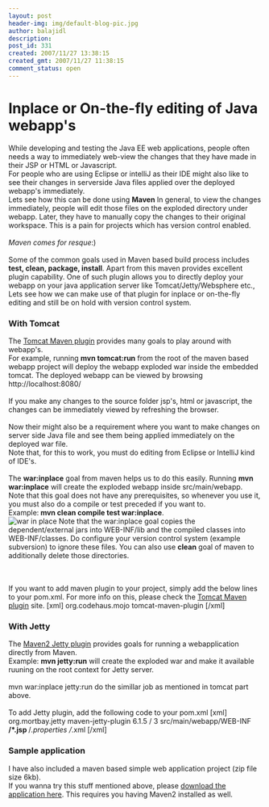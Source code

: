 ```yaml
---
layout: post
header-img: img/default-blog-pic.jpg
author: balajidl
description: 
post_id: 331
created: 2007/11/27 13:38:15
created_gmt: 2007/11/27 11:38:15
comment_status: open
---
```


# Inplace or On-the-fly editing of Java webapp's

<p>While developing and testing the Java EE web applications, people often needs a way to immediately web-view the changes that they have made in their JSP or HTML or Javascript.
 <br /> For people who are using Eclipse or intelliJ as their IDE might also like to see their changes in serverside Java files applied over the deployed webapp's immediately.
 <br />Lets see how this can be done using <b>Maven</b><!--more-->
In general, to view the changes immediately, people will edit those files on the exploded directory under webapp. Later, they have to manually copy the changes
to their original workspace. This is a pain for projects which has version control enabled.
<br /><br /><i>Maven comes for resque</i>:)<br /><br />
Some of the common goals used in Maven based build process includes <b>test, clean, package, install</b>. Apart from this maven provides excellent plugin capability.
One of such plugin allows you to directly deploy your webapp on your java application server like Tomcat/Jetty/Websphere etc.,<br />
Lets see how we can make use of that plugin for inplace or on-the-fly editing and still be on hold with version control system.
<h3>With Tomcat</h3>
The <a href="http://mojo.codehaus.org/tomcat-maven-plugin/introduction.html">Tomcat Maven plugin</a> provides many goals to play around with webapp's.<br />
For example, running <b>mvn tomcat:run</b> from the root of the maven based webapp project will deploy the webapp exploded war inside the embedded tomcat.
The deployed webapp can be viewed by browsing http://localhost:8080/<webapp name> <br /><br />
If you make any changes to the source folder jsp's, html or javascript, the changes can be immediately viewed by refreshing the browser. <br /><br />
Now their might also be a requirement where you want to make changes on server side Java file and see them being applied immediately on the deployed war file.
<br />Note that, for this to work, you must do editing from Eclipse or IntelliJ kind of IDE's.<br />
<br />The <b>war:inplace</b> goal from maven helps us to do this easily. Running <b>mvn war:inplace</b> will create the exploded webapp inside src/main/webapp.
<br /> Note that this goal does not have any prerequisites, so whenever you use it, you must also do a compile or test preceded if you want to.
<br /> Example:<b> mvn clean compile test war:inplace</b>.<br />
<img src="http://xebee.xebia.in/wp-content/uploads/2007/11/warinplace.png" alt="war in place" />
Note that the war:inplace  goal copies the dependent/external jars into WEB-INF/lib and the compiled classes into
WEB-INF/classes. Do configure your version control system (example subversion) to ignore these files. You can also use <b>clean</b> goal of maven to additionally delete those directories.</p>
<p><br /><br />
If you want to add maven plugin to your project, simply add the below lines to your pom.xml.
For more info on this, please check the <a href="http://mojo.codehaus.org/tomcat-maven-plugin/introduction.html">Tomcat Maven plugin</a> site.
[xml]<plugin>
    <groupId>org.codehaus.mojo</groupId>
    <artifactId>tomcat-maven-plugin</artifactId>
</plugin>[/xml]<h3>With Jetty</h3>
The <a href="http://mojo.codehaus.org/jetty-maven-plugin/usage.html">Maven2 Jetty plugin</a> provides goals for running a webapplication directly from Maven.
<br />
Example: <b>mvn jetty:run</b> will create the exploded war and make it available ruuning on the root context for Jetty server.
<br />
<br />mvn war:inplace jetty:run</b> do the simillar job as mentioned in tomcat part above.
<br /> <br />
To add Jetty plugin, add the following code to your pom.xml
[xml]<plugin>
    <groupId>org.mortbay.jetty</groupId>
    <artifactId>maven-jetty-plugin</artifactId>
    <version>6.1.5</version>
    <!-- some of the configurations below can also be ignored -->
    <configuration>
        <contextPath>/</contextPath>
        <scanIntervalSeconds>3</scanIntervalSeconds>
        <scanTargetPatterns>
            <scanTargetPattern>
                <directory>src/main/webapp/WEB-INF</directory>
                <excludes>
                    <exclude><strong>/*.jsp</exclude>
                </excludes>
                <includes>
                    <include></strong>/<em>.properties</include>
                    <include></em><em>/</em>.xml</include>
                </includes>
            </scanTargetPattern>
        </scanTargetPatterns>
    </configuration>
</plugin>[/xml]
<h3>Sample application</h3>
I have also included a maven based simple web application project (zip file size 6kb).
<br /> If you wanna try this stuff mentioned above, please <a href="http://xebee.xebia.in/wp-content/uploads/2007/11/simplewebapp.zip">download the application here</a>. This requires you having Maven2 installed as well.</p>